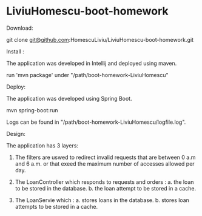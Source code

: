# LiviuHomescu-boot-homework

Download:

git clone git@github.com:HomescuLiviu/LiviuHomescu-boot-homework.git

Install :

The application was developed in Intellij and deployed using maven.

run 'mvn package' under "/path/boot-homework-LiviuHomescu"

Deploy: 

The application was developed using Spring Boot.

mvn spring-boot:run

Logs can be found in "/path/boot-homework-LiviuHomescu/logfile.log".

Design:

The application has 3 layers:

1. The filters are uswed to redirect invalid requests that are between 0 a.m and 6 a.m. or
      that exeed the maximum number of accesses allowed per day. 
      
2. The LoanController which responds to requests and orders : 
      a. the loan to be stored in the database.
      b. the loan attempt to be stored in a cache. 

3. The LoanServie which :
      a. stores loans in the database.
      b. stores loan attempts to be stored in a cache. 

